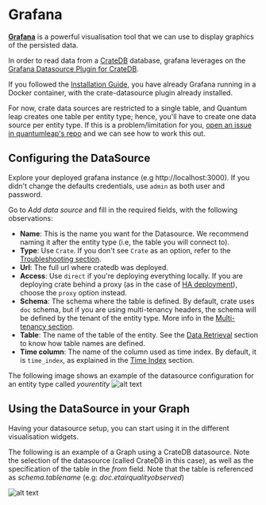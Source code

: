 # Grafana

[**Grafana**](https://grafana.com/) is a powerful visualisation tool that we
can use to display graphics of the persisted data.

In order to read data from a [CrateDB](./crate.md) database, grafana leverages on
the [Grafana Datasource Plugin for CrateDB](https://grafana.com/plugins/crate-datasource).

If you followed the [Installation Guide](./index.md), you have already Grafana
running in a Docker container, with the crate-datasource plugin already
installed.

For now, crate data sources are restricted to a single table, and Quantum leap
creates one table per entity type; hence, you'll have to create one data source
per entity type. If this is a problem/limitation for you, [open an issue in
quantumleap's repo](https://github.com/smartsdk/ngsi-timeseries-api/issues)
and we can see how to work this out.

## Configuring the DataSource

Explore your deployed grafana instance (e.g http://localhost:3000). If you
didn't change the defaults credentials, use `admin` as both user and password.

Go to *Add data source* and fill in the required fields, with the following
observations:

- **Name**: This is the name you want for the Datasource. We recommend naming
it after the entity type (i.e, the table you will connect to).
- **Type**: Use `Crate`. If you don't see `Crate` as an option, refer to the
[Troubleshooting section](../user/troubleshooting.md).
- **Url**: The full url where cratedb was deployed.
- **Access**: Use `direct` if you're deploying everything locally. If you are
deploying crate behind a proxy (as in the case of [HA deployment](./index.md)),
choose the `proxy` option instead.
- **Schema**: The schema where the table is defined. By default, crate uses
`doc` schema, but if you are using multi-tenancy headers, the schema will be
defined by the tenant of the entity type. More info in the
[Multi-tenancy section](../user/index.md#multi-tenancy).
- **Table**: The name of the table of the entity. See the [Data Retrieval](../user/index.md#data-retrieval) section to know how table names are
defined.
- **Time column**: The name of the column used as time index. By default, it is `time_index`, as explained in the [Time Index](../user/index.md##data-retrieval)
 section.

The following image shows an example of the datasource configuration for an
entity type called *yourentity*
![alt text](../rsrc/crate_datasource.png "Configuring the DataSource")

## Using the DataSource in your Graph

Having your datasource setup, you can start using it in the different
visualisation widgets.

The following is an example of a Graph using a CrateDB datasource. Note the
selection of the datasource (called CrateDB in this case), as well as the
specification of the table in the *from* field. Note that the table is
referenced as *schema.tablename* (e.g: *doc.etairqualityobserved*)

![alt text](../rsrc/graph_example.png "Using the DataSource in your Graph")
